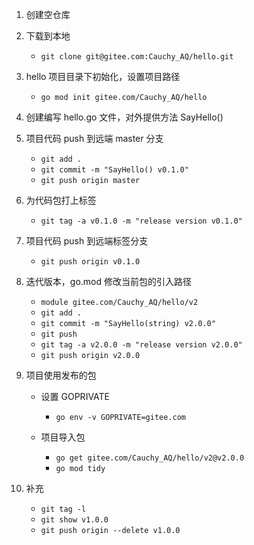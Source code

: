 1. 创建空仓库  
2. 下载到本地  
    - `git clone git@gitee.com:Cauchy_AQ/hello.git`  
3. hello 项目目录下初始化，设置项目路径  
    - `go mod init gitee.com/Cauchy_AQ/hello`  
4. 创建编写 hello.go 文件，对外提供方法 SayHello()  
5. 项目代码 push 到远端 master 分支  
    - `git add .`  
    - `git commit -m "SayHello() v0.1.0"`  
    - `git push origin master`  
6. 为代码包打上标签  
    - `git tag -a v0.1.0 -m "release version v0.1.0"`   
7. 项目代码 push 到远端标签分支  
    - `git push origin v0.1.0`  
8. 迭代版本，go.mod 修改当前包的引入路径  
    - `module gitee.com/Cauchy_AQ/hello/v2`
    - `git add .`
    - `git commit -m "SayHello(string) v2.0.0"`
    - `git push`
    - `git tag -a v2.0.0 -m "release version v2.0.0"`
    - `git push origin v2.0.0`


9. 项目使用发布的包  
    - 设置 GOPRIVATE

        - `go env -v GOPRIVATE=gitee.com`


    - 项目导入包
        - `go get gitee.com/Cauchy_AQ/hello/v2@v2.0.0`
        - `go mod tidy`
    
    
10. 补充

    - `git tag -l`  
    - `git show v1.0.0`  
    - `git push origin --delete v1.0.0`  